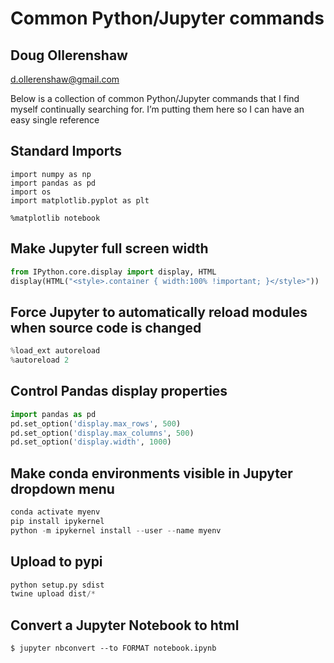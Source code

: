 # Common Python/Jupyter commands
## Doug Ollerenshaw
d.ollerenshaw@gmail.com

Below is a collection of common Python/Jupyter commands that I find myself continually searching for. I’m putting them here so I can have an easy single reference

## Standard Imports
```pythton
import numpy as np
import pandas as pd
import os
import matplotlib.pyplot as plt

%matplotlib notebook
```

## Make Jupyter full screen width
```python
from IPython.core.display import display, HTML
display(HTML("<style>.container { width:100% !important; }</style>"))
```

## Force Jupyter to automatically reload modules when source code is changed

```python
%load_ext autoreload
%autoreload 2
```

## Control Pandas display properties

```python
import pandas as pd
pd.set_option('display.max_rows', 500)
pd.set_option('display.max_columns', 500)
pd.set_option('display.width', 1000)
```

## Make conda environments visible in Jupyter dropdown menu

```python
conda activate myenv
pip install ipykernel
python -m ipykernel install --user --name myenv
```

## Upload to pypi

```python
python setup.py sdist
twine upload dist/*
```

## Convert a Jupyter Notebook to html
```
$ jupyter nbconvert --to FORMAT notebook.ipynb
```
